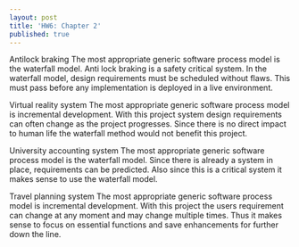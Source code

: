 ```yaml
---
layout: post
title: 'HW6: Chapter 2'
published: true
---
```


Antilock braking
The most appropriate generic software process model is the waterfall model. Anti lock braking is a safety critical system. In the waterfall model, design requirements must be scheduled without flaws. This must pass before any implementation is deployed in a live environment. 

Virtual reality system
The most appropriate generic software process model is incremental development. With this project system design requirements can often change as the project progresses. Since there is no direct impact to human life the waterfall method would not benefit this project.

University accounting system
The most appropriate generic software process model is the waterfall model. Since there is already a system in place, requirements can be predicted. Also since this is a critical system it makes sense to use the waterfall model.

Travel planning system
The most appropriate generic software process model is incremental development. With this project the users requirement can change at any moment and may change multiple times. Thus it makes sense to focus on essential functions and save enhancements for further down the line.

